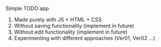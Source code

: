Simple TODO app

1. Made purely with JS + HTML + CSS
2. Without saving functionality (implement in future)
3. Without edit functionality (implement in future)
4. Experimenting with different approaches (Ver01, Ver02 ...)